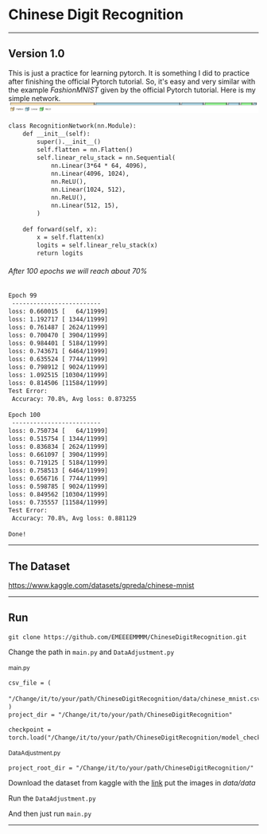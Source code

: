 # Chinese Digit Recognition
---
## Version 1.0
This is just a practice for learning pytorch. It is something I did to practice after finishing the official Pytorch tutorial. So, it's easy and very similar with the example *FashionMNIST* given by the official Pytorch tutorial. Here is my simple network.
![Neural Network](./img.png)
```
class RecognitionNetwork(nn.Module):
    def __init__(self):
        super().__init__()
        self.flatten = nn.Flatten()
        self.linear_relu_stack = nn.Sequential(
            nn.Linear(3*64 * 64, 4096),
            nn.Linear(4096, 1024),
            nn.ReLU(),
            nn.Linear(1024, 512),
            nn.ReLU(),
            nn.Linear(512, 15),
        )

    def forward(self, x):
        x = self.flatten(x)
        logits = self.linear_relu_stack(x)
        return logits

```
###### After 100 epochs we will reach about 70%
```
Epoch 99 
 -------------------------
loss: 0.660015 [   64/11999]
loss: 1.192717 [ 1344/11999]
loss: 0.761487 [ 2624/11999]
loss: 0.700470 [ 3904/11999]
loss: 0.984401 [ 5184/11999]
loss: 0.743671 [ 6464/11999]
loss: 0.635524 [ 7744/11999]
loss: 0.798912 [ 9024/11999]
loss: 1.092515 [10304/11999]
loss: 0.814506 [11584/11999]
Test Error: 
 Accuracy: 70.8%, Avg loss: 0.873255 

Epoch 100 
 -------------------------
loss: 0.750734 [   64/11999]
loss: 0.515754 [ 1344/11999]
loss: 0.836834 [ 2624/11999]
loss: 0.661097 [ 3904/11999]
loss: 0.719125 [ 5184/11999]
loss: 0.758513 [ 6464/11999]
loss: 0.656716 [ 7744/11999]
loss: 0.598785 [ 9024/11999]
loss: 0.849562 [10304/11999]
loss: 0.735557 [11584/11999]
Test Error: 
 Accuracy: 70.8%, Avg loss: 0.881129 

Done!
```
---
## The Dataset
https://www.kaggle.com/datasets/gpreda/chinese-mnist


---
## Run
```
git clone https://github.com/EMEEEEMMMM/ChineseDigitRecognition.git
```
Change the path in `main.py` and `DataAdjustment.py`

<small>main.py</small>
```
csv_file = (
    "/Change/it/to/your/path/ChineseDigitRecognition/data/chinese_mnist.csv"
)
project_dir = "/Change/it/to/your/path/ChineseDigitRecognition"
```

```
checkpoint = torch.load("/Change/it/to/your/path/ChineseDigitRecognition/model_checkpoint.pth")
```
<small>DataAdjustment.py</small>
```
project_root_dir = "/Change/it/to/your/path/ChineseDigitRecognition/"
```
Download the dataset from kaggle with the [link](https://www.kaggle.com/datasets/gpreda/chinese-mnist) put the images in *data/data*

Run the `DataAdjustment.py`

And then just run `main.py`

---


